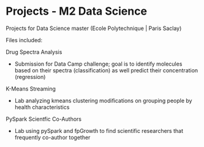 # Projects - M2 Data Science 
Projects for Data Science master (Ecole Polytechnique | Paris Saclay) 

Files included: <p>
  
Drug Spectra Analysis 
  - Submission for Data Camp challenge; goal is to identify molecules based on their spectra (classification) as well predict their concentration (regression)
 
K-Means Streaming 
  - Lab analyzing kmeans clustering modifications on grouping people by health characteristics
  
PySpark Scientfic Co-Authors 
  - Lab using pySpark and fpGrowth to find scientific researchers that frequently co-author together
  




